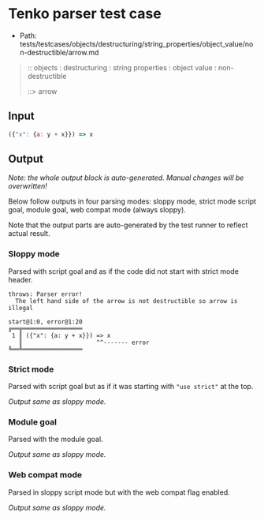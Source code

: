 # Tenko parser test case

- Path: tests/testcases/objects/destructuring/string_properties/object_value/non-destructible/arrow.md

> :: objects : destructuring : string properties : object value : non-destructible
>
> ::> arrow

## Input


`````js
({"x": {a: y + x}}) => x
`````

## Output

_Note: the whole output block is auto-generated. Manual changes will be overwritten!_

Below follow outputs in four parsing modes: sloppy mode, strict mode script goal, module goal, web compat mode (always sloppy).

Note that the output parts are auto-generated by the test runner to reflect actual result.

### Sloppy mode

Parsed with script goal and as if the code did not start with strict mode header.

`````
throws: Parser error!
  The left hand side of the arrow is not destructible so arrow is illegal

start@1:0, error@1:20
╔══╦═════════════════
 1 ║ ({"x": {a: y + x}}) => x
   ║                     ^^------- error
╚══╩═════════════════

`````

### Strict mode

Parsed with script goal but as if it was starting with `"use strict"` at the top.

_Output same as sloppy mode._

### Module goal

Parsed with the module goal.

_Output same as sloppy mode._

### Web compat mode

Parsed in sloppy script mode but with the web compat flag enabled.

_Output same as sloppy mode._
